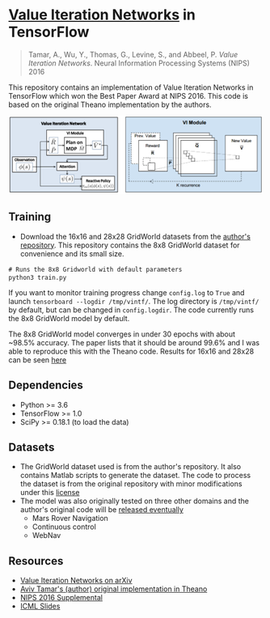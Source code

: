 # [Value Iteration Networks](https://arxiv.org/abs/1602.02867) in TensorFlow

> Tamar, A., Wu, Y., Thomas, G., Levine, S., and Abbeel, P. _Value Iteration Networks_. Neural Information Processing Systems (NIPS) 2016

This repository contains an implementation of Value Iteration Networks in TensorFlow which won the Best Paper Award at NIPS 2016. This code is based on the original Theano implementation by the authors.

![Value Iteration Network and Module](assets/vin.png)

## Training

- Download the 16x16 and 28x28 GridWorld datasets from the [author's repository](https://github.com/avivt/VIN/tree/master/data). This repository contains the 8x8 GridWorld dataset for convenience and its small size.

```
# Runs the 8x8 Gridworld with default parameters
python3 train.py
```

If you want to monitor training progress change `config.log` to `True` and launch `tensorboard --logdir /tmp/vintf/`. The log directory is `/tmp/vintf/` by default, but can be changed in `config.logdir`. The code currently runs the 8x8 GridWorld model by default.

The 8x8 GridWorld model converges in under 30 epochs with about ~98.5% accuracy. The paper lists that it should be around 99.6% and I was able to reproduce this with the Theano code. Results for 16x16 and 28x28 can be seen [here](https://github.com/TheAbhiKumar/tensorflow-value-iteration-networks/issues/6)

## Dependencies
* Python >= 3.6
* TensorFlow >= 1.0
* SciPy >= 0.18.1 (to load the data)

## Datasets
* The GridWorld dataset used is from the author's repository. It also contains Matlab scripts to generate the dataset. The code to process the dataset is from the original repository with minor modifications under this [license](https://github.com/avivt/VIN/blob/master/LICENSE.md)
* The model was also originally tested on three other domains and the author's original code will be [released eventually](https://github.com/avivt/VIN/issues/4)
  * Mars Rover Navigation
  * Continuous control
  * WebNav

## Resources

* [Value Iteration Networks on arXiv](https://arxiv.org/abs/1602.02867)
* [Aviv Tamar's (author) original implementation in Theano](https://github.com/avivt/VIN)
* [NIPS 2016 Supplemental](http://tx.technion.ac.il/~avivt/nips16supp.pdf)
* [ICML Slides](http://technion.ac.il/~danielm/icml_slides/Talk7.pdf)
